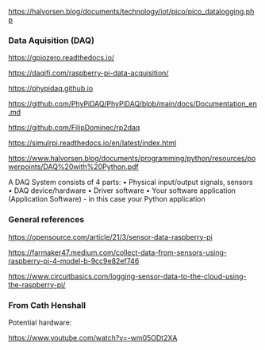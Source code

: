 https://halvorsen.blog/documents/technology/iot/pico/pico_datalogging.php



### Data Aquisition (DAQ)


https://gpiozero.readthedocs.io/

https://daqifi.com/raspberry-pi-data-acquisition/

https://phypidaq.github.io

https://github.com/PhyPiDAQ/PhyPiDAQ/blob/main/docs/Documentation_en.md

https://github.com/FilipDominec/rp2daq

https://simulrpi.readthedocs.io/en/latest/index.html


https://www.halvorsen.blog/documents/programming/python/resources/powerpoints/DAQ%20with%20Python.pdf

A DAQ System consists of 4 parts:
• Physical input/output signals, sensors
• DAQ device/hardware
• Driver software
• Your software application (Application Software) - in this case your Python application

### General references

https://opensource.com/article/21/3/sensor-data-raspberry-pi

https://farmaker47.medium.com/collect-data-from-sensors-using-raspberry-pi-4-model-b-9cc9e82ef746

https://www.circuitbasics.com/logging-sensor-data-to-the-cloud-using-the-raspberry-pi/


### From Cath Henshall

Potential hardware:

https://www.youtube.com/watch?v=-wm05ODt2XA